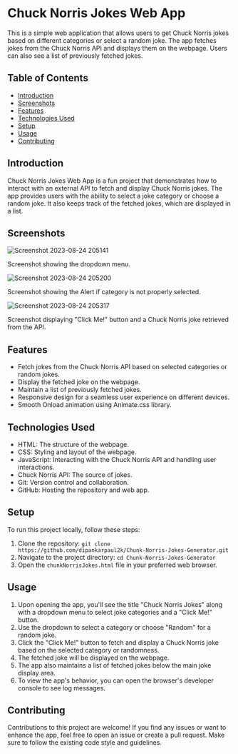 # Chuck Norris Jokes Web App

This is a simple web application that allows users to get Chuck Norris jokes based on different categories or select a random joke. The app fetches jokes from the Chuck Norris API and displays them on the webpage. Users can also see a list of previously fetched jokes.

## Table of Contents

- [Introduction](#introduction)
- [Screenshots](#screenshots)
- [Features](#features)
- [Technologies Used](#technologies-used)
- [Setup](#setup)
- [Usage](#usage)
- [Contributing](#contributing)

## Introduction

Chuck Norris Jokes Web App is a fun project that demonstrates how to interact with an external API to fetch and display Chuck Norris jokes. The app provides users with the ability to select a joke category or choose a random joke. It also keeps track of the fetched jokes, which are displayed in a list.

## Screenshots

![Screenshot 2023-08-24 205141](https://github.com/dipankarpaul2k/Chunk-Norris-Jokes-Generator/assets/136841290/c0904608-b82d-4352-a72f-cb17e46397aa)

Screenshot showing the dropdown menu.

![Screenshot 2023-08-24 205200](https://github.com/dipankarpaul2k/Chunk-Norris-Jokes-Generator/assets/136841290/aa0f652b-f0b4-46d9-add5-d01012316dbb)

Screenshot showing the Alert if category is not properly selected.

![Screenshot 2023-08-24 205317](https://github.com/dipankarpaul2k/Chunk-Norris-Jokes-Generator/assets/136841290/6bb2309a-8bfb-4ccb-bdba-217ef3b8f4e7)

Screenshot displaying "Click Me!" button and a Chuck Norris joke retrieved from the API.

## Features

- Fetch jokes from the Chuck Norris API based on selected categories or random jokes.
- Display the fetched joke on the webpage.
- Maintain a list of previously fetched jokes.
- Responsive design for a seamless user experience on different devices.
- Smooth Onload animation using Animate.css library.

## Technologies Used

- HTML: The structure of the webpage.
- CSS: Styling and layout of the webpage.
- JavaScript: Interacting with the Chuck Norris API and handling user interactions.
- Chuck Norris API: The source of jokes.
- Git: Version control and collaboration.
- GitHub: Hosting the repository and web app.

## Setup

To run this project locally, follow these steps:

1. Clone the repository: `git clone https://github.com/dipankarpaul2k/Chunk-Norris-Jokes-Generator.git`
2. Navigate to the project directory: `cd Chunk-Norris-Jokes-Generator`
3. Open the `chunkNorrisJokes.html` file in your preferred web browser.

## Usage

1. Upon opening the app, you'll see the title "Chuck Norris Jokes" along with a dropdown menu to select joke categories and a "Click Me!" button.
2. Use the dropdown to select a category or choose "Random" for a random joke.
3. Click the "Click Me!" button to fetch and display a Chuck Norris joke based on the selected category or randomness.
4. The fetched joke will be displayed on the webpage.
5. The app also maintains a list of fetched jokes below the main joke display area.
6. To view the app's behavior, you can open the browser's developer console to see log messages.

## Contributing

Contributions to this project are welcome! If you find any issues or want to enhance the app, feel free to open an issue or create a pull request. Make sure to follow the existing code style and guidelines.

